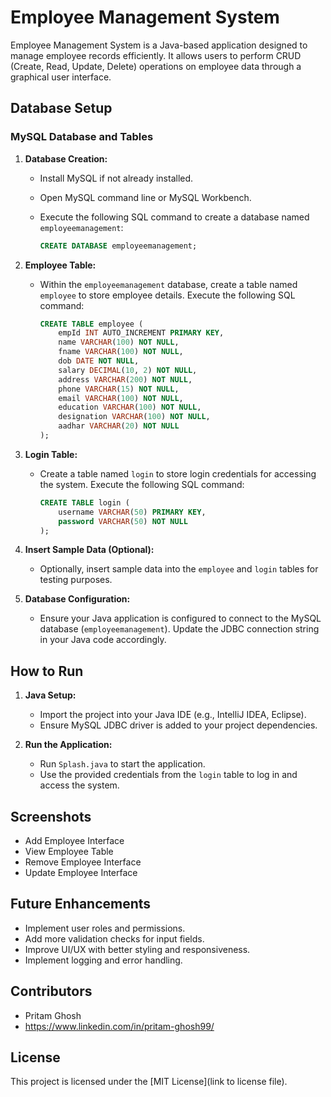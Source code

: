 # Employee Management System

Employee Management System is a Java-based application designed to manage employee records efficiently. It allows users to perform CRUD (Create, Read, Update, Delete) operations on employee data through a graphical user interface.

## Database Setup

### MySQL Database and Tables

1. **Database Creation:**
   - Install MySQL if not already installed.
   - Open MySQL command line or MySQL Workbench.
   - Execute the following SQL command to create a database named `employeemanagement`:

     ```sql
     CREATE DATABASE employeemanagement;
     ```

2. **Employee Table:**
   - Within the `employeemanagement` database, create a table named `employee` to store employee details. Execute the following SQL command:

     ```sql
     CREATE TABLE employee (
         empId INT AUTO_INCREMENT PRIMARY KEY,
         name VARCHAR(100) NOT NULL,
         fname VARCHAR(100) NOT NULL,
         dob DATE NOT NULL,
         salary DECIMAL(10, 2) NOT NULL,
         address VARCHAR(200) NOT NULL,
         phone VARCHAR(15) NOT NULL,
         email VARCHAR(100) NOT NULL,
         education VARCHAR(100) NOT NULL,
         designation VARCHAR(100) NOT NULL,
         aadhar VARCHAR(20) NOT NULL
     );
     ```

3. **Login Table:**
   - Create a table named `login` to store login credentials for accessing the system. Execute the following SQL command:

     ```sql
     CREATE TABLE login (
         username VARCHAR(50) PRIMARY KEY,
         password VARCHAR(50) NOT NULL
     );
     ```

4. **Insert Sample Data (Optional):**
   - Optionally, insert sample data into the `employee` and `login` tables for testing purposes.

5. **Database Configuration:**
   - Ensure your Java application is configured to connect to the MySQL database (`employeemanagement`). Update the JDBC connection string in your Java code accordingly.

## How to Run

1. **Java Setup:**
   - Import the project into your Java IDE (e.g., IntelliJ IDEA, Eclipse).
   - Ensure MySQL JDBC driver is added to your project dependencies.

2. **Run the Application:**
   - Run `Splash.java` to start the application.
   - Use the provided credentials from the `login` table to log in and access the system.

## Screenshots

- Add Employee Interface
- View Employee Table
- Remove Employee Interface
- Update Employee Interface

## Future Enhancements

- Implement user roles and permissions.
- Add more validation checks for input fields.
- Improve UI/UX with better styling and responsiveness.
- Implement logging and error handling.

## Contributors

- Pritam Ghosh
- https://www.linkedin.com/in/pritam-ghosh99/

## License

This project is licensed under the [MIT License](link to license file).
